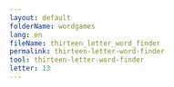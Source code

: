 ```yaml
---
layout: default
folderName: wordgames
lang: en
fileName: thirteen_letter_word_finder
permalink: thirteen-letter-word-finder
tool: thirteen-letter-word-finder
letter: 13
---
```

